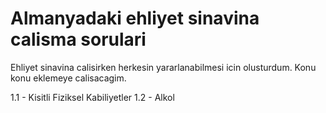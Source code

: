 # Almanyadaki ehliyet sinavina calisma sorulari
Ehliyet sinavina calisirken herkesin yararlanabilmesi icin olusturdum. Konu konu eklemeye calisacagim.

1.1 - Kisitli Fiziksel Kabiliyetler
1.2 - Alkol
